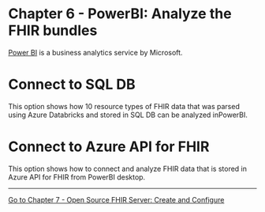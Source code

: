 # Chapter 6 - PowerBI: Analyze the FHIR bundles

[Power BI](https://docs.microsoft.com/en-us/power-bi/fundamentals/power-bi-overview) is a business analytics service by Microsoft.

# Connect to SQL DB
This option shows how 10 resource types of FHIR data that was parsed using Azure Databricks and stored in SQL DB can be analyzed inPowerBI.



# Connect to Azure API for FHIR
This option shows how to connect and analyze FHIR data that is stored in Azure API for FHIR from PowerBI desktop.


***

[Go to Chapter 7 - Open Source FHIR Server: Create and Configure](../Chapter7/OpenSource.md)

